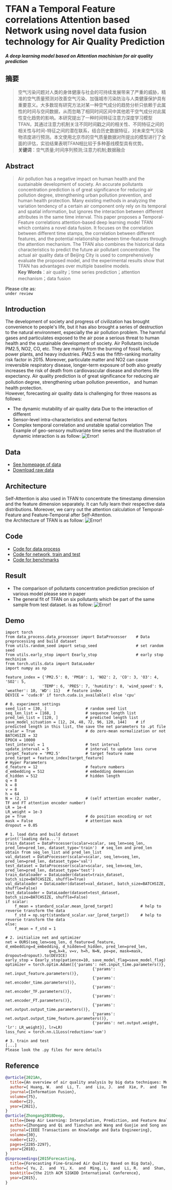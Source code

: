 # TFAN a Temporal Feature correlations Attention based Network using novel data fusion technology for Air Quality Prediction
***A deep learning model based on Attention machinism for air quality prediction***
## 摘要 
>空气污染问题对人类的身体健康与社会的可持续发展带来了严重的威胁，精准的空气质量预测对改善空气污染、加强城市污染防治与人类健康保护具有重要意义。大多数现有研究方法对某一种空气成分的趋势分析只依赖于此属性的时间与空间数据，从而忽略了相同时间区间中其他若干空气成分对此属性变化趋势的影响。本研究提出了一种时间特征注意力深度学习模型TFAN，其通过注意力机制关注不同时间戳之间的相关性、不同特征之间的相关性与时间-特征之间的潜在联系，结合历史数据特征，对未来空气污染物浓度进行预测。本文使用北京市的空气质量数据对所提出的模型进行了全面的评估，实验结果表明TFAN相比较于多种基线模型具有优势。\
>**关键词**：空气质量;时间序列预测;注意力机制;数据融合

## Abstract
>Air pollution has a negative impact on human health and the sustainable development of society. An accurate pollutants concentration prediction is of great significance for reducing air pollution degree, strengthening urban pollution prevention, and human health protection. Many existing methods in analyzing the variation tendency of a certain air component only rely on its temporal and spatial information, but ignores the interaction between different attributes in the same time interval. This paper proposes a Temporal-Feature correlations attention-based deep learning model TFAN which contains a novel data fusion. It focuses on the correlation between different time stamps, the correlation between different features, and the potential relationship between time-features through the attention mechanism. The TFAN also combines the historical data characteristics to predict the future air pollutant concentration. The actual air quality data of Beijing City is used to comprehensively evaluate the proposed model, and the experimental results show that TFAN has advantages over multiple baseline models. \
>**Key Words**：air quality；time series prediction；attention mechanism；data fusion

Please cite as:\
`under review`

## Introduction
The development of society and progress of civilization has  brought convenience to people's life, but it has also brought a series of destruction to the natural environment, especially the air pollution problem. The harmful gases and particulates exposed to the air pose a serious threat to human health and the sustainable development of society. Air Pollutants include PM2.5, NO2, CO, etc. They are mainly from the burning of fossil fuels, power plants, and heavy industries. PM2.5 was the fifth-ranking mortality risk factor in 2015. Moreover, particulate matter and NO2 can cause irreversible respiratory disease, longer-term exposure of both also greatly increases the risk of death from cardiovascular disease and shortens life expectancy. Air quality prediction is of great significance for reducing air pollution degree, strengthening urban pollution prevention， and human health protection.\
However, forecasting air quality data is challenging for three reasons as follows:
* The dynamic mutability of air quality data Due to the interaction of different
* Sensor-level intra-characteristics and external factors
* Complex temporal correlation and unstable spatial correlation
The Example of geo-sensory multivariate time series and the illustration of dynamic interaction is as follow:
![Error!](images/空气质量预测相关性_2.1.png)

## Data
- [See homepage of data](https://www.microsoft.com/en-us/research/publication/forecasting-fine-grained-air-quality-based-on-big-data/?from=https://research.microsoft.com/apps/pubs/?id=246398&type=exact)
- [Download raw data](https://www.microsoft.com/en-us/research/uploads/prod/2016/02/Data-1.zip)

## Architecture
Self-Attention is also used in TFAN to concentrate the timestamp dimension and the feature dimension separately. It can fully learn their respective data distributions. Moreover, we carry out the attention calculation of Temporal-Feature and Feature-Temporal after Self-Attention. \
the Architecture of TFAN is as follow:
![Error!](images/模型架构_4.png)

## Code
- [Code for data process](https://github.com/SY-Ma/TFAN-a-Temporal-Feature-correlations-Attention-based-Network-using-novel-data-fusion-technology-for/blob/main/data_process/data_processer.py)
- [Code for network, train and test](https://github.com/SY-Ma/TFAN-a-Temporal-Feature-correlations-Attention-based-Network-using-novel-data-fusion-technology-for/blob/main/model/OURS_TF_score.py)
- [Code for benchmarks](https://github.com/SY-Ma/TFAN-a-Temporal-Feature-correlations-Attention-based-Network-using-novel-data-fusion-technology-for/tree/main/model)

## Result
- The comparison of pollutants concentration prediction precision of various model please see in paper
- The general fit of TFAN on six pollutants which be part of the same sample from test dataset. is as follow:
![Error!](images/line%20result%203.png)

## Demo
```
import torch
from data_process.data_processer import DataProcesser    # Data preprocessing and build dataset
from utils.random_seed import setup_seed                 # set random seed
from utils.early_stop import Eearly_stop                 # early stop mechinism
from torch.utils.data import DataLoader
import numpy as np

feature_index = {'PM2.5': 0, 'PM10': 1, 'NO2': 2, 'CO': 3, 'O3': 4, 'SO2': 5,
                'TEMP': 6, 'PRES': 7, 'humidity': 8, 'wind_speed': 9, 'weather': 10, 'WD': 11}   # feature index
DEVICE = 'cuda:0' if torch.cuda.is_available() else 'cpu'

# 0. experiment settings
seed_list = [30, ]                 # random seed list
seq_len_list = [168, ]             # sequence length list 
pred_len_list = [120, ]            # predicted length list
save_model_situation = [12, 24, 48, 72, 96, 120, 144]    # if predicted length in this list, the save the net parameters to .pt file
scalar = True                      # do zero-mean normalization or not
BATCHSIZE = 32
EPOCH = 10000
test_interval = 1                  # test interval
update_interval = 5                # interval to update loss curve
target_feature = 'PM2.5'           # target feature name
pred_target = feature_index[target_feature]
# Hyper Parameters
d_feature = 12                     # feature numbers
d_embedding = 512                  # embedding demension
d_hidden = 512                     # hidden length
q = 8
k = 8
v = 8
h = 64
N = (2, 1)                         # (self attention encoder number, TF and FT attention encoder number)
LR = 1e-4
LR_weight = 1e-3
pe = True                          # do position encoding or not
mask = False                       # attention mask
dropout = 0.05

# 1. load data and build dataset
print('loading data...')
train_dataset = DataProcesser(scalar=scalar, seq_len=seq_len, pred_len=pred_len, dataset_type='train')  # seq_len and pred_len obtain from seq_len_list and pred_len_list
val_dataset = DataProcesser(scalar=scalar, seq_len=seq_len, pred_len=pred_len, dataset_type='val')
test_dataset = DataProcesser(scalar=scalar, seq_len=seq_len, pred_len=pred_len, dataset_type='test')
train_dataloader = DataLoader(dataset=train_dataset, batch_size=BATCHSIZE, shuffle=True)
val_dataloader = DataLoader(dataset=val_dataset, batch_size=BATCHSIZE, shuffle=False)
test_dataloader = DataLoader(dataset=test_dataset, batch_size=BATCHSIZE, shuffle=False)
if scalar:
    f_mean = standard_scalar.mean_[pred_target]            # help to reverse transform the data
    f_std = np.sqrt(standard_scalar.var_[pred_target])     # help to reverse transform the data
else:
    f_mean = f_std = 1

# 2. initialize net and optimizer
net = OURS(seq_len=seq_len, d_feature=d_feature, d_embedding=d_embedding, d_hidden=d_hidden, pred_len=pred_len,
                   q=q,k=k, v=v, h=h, N=N, pe=pe, mask=mask, dropout=dropout).to(DEVICE)
early_stop = Eearly_stop(patience=10, save_model_flag=save_model_flag)
optimizer = torch.optim.Adam([{'params': net.input_time.parameters()},
                                      {'params': net.input_feature.parameters()},
                                      {'params': net.encoder_time.parameters()},
                                      {'params': net.encoder_TF.parameters()},
                                      {'params': net.encoder_FT.parameters()},
                                      {'params': net.output.output_time.parameters()},
                                      {'params': net.output.output_time_feature.parameters()},
                                      {'params': net.output.weight, 'lr': LR_weight}], lr=LR)
loss_func = torch.nn.L1Loss(reduction='sum')   

# 3. train and test
[...]
Please look the .py files for more details
```

## Reference
```bibtex
@article{2021An,
  title={An overview of air quality analysis by big data techniques: Monitoring, forecasting, and traceability},
  author={ Huang, W.  and  Li, T.  and  Liu, J.  and  Xie, P.  and  Teng, F. },
  journal={Information Fusion},
  volume={75},
  number={2},
  year={2021},
}
@article{Zhongang2018Deep,
  title={Deep Air Learning: Interpolation, Prediction, and Feature Analysis of Fine-Grained Air Quality},
  author={Zhongang and Qi and Tianchun and Wang and Guojie and Song and Weisong and Hu and Xi and Li and },
  journal={IEEE Transactions on Knowledge and Data Engineering},
  volume={30},
  number={12},
  pages={2285-2297},
  year={2018},
}
@inproceedings{2015Forecasting,
  title={Forecasting Fine-Grained Air Quality Based on Big Data},
  author={ Yu, Z.  and  Yi, X.  and  Ming, L.  and  Li, R.  and  Shan, Z. },
  booktitle={the 21th ACM SIGKDD International Conference},
  year={2015},
}
```
